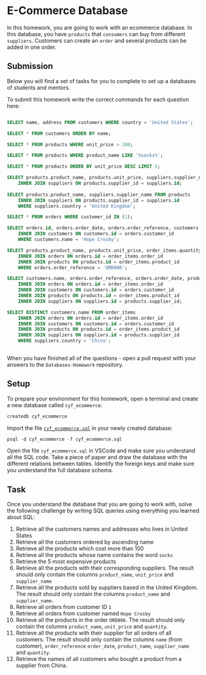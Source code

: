# E-Commerce Database

In this homework, you are going to work with an ecommerce database. In this database, you have `products` that `consumers` can buy from different `suppliers`. Customers can create an `order` and several products can be added in one order.

## Submission

Below you will find a set of tasks for you to complete to set up a databases of students and mentors.

To submit this homework write the correct commands for each question here:


```sql

SELECT name, address FROM customers WHERE country = 'United States';

SELECT * FROM customers ORDER BY name;

SELECT * FROM products WHERE unit_price > 100;

SELECT * FROM products WHERE product_name LIKE '%socks%';

SELECT * FROM products ORDER BY unit_price DESC LIMIT 5;

SELECT products.product_name, products.unit_price, suppliers.supplier_name FROM products 
	INNER JOIN suppliers ON products.supplier_id = suppliers.id;
	
SELECT products.product_name, suppliers.supplier_name FROM products 
	INNER JOIN suppliers ON products.supplier_id = suppliers.id 
	WHERE suppliers.country = 'United Kingdom';

SELECT * FROM orders WHERE customer_id IN (1);

SELECT orders.id, orders.order_date, orders.order_reference, customers.name FROM orders 
	INNER JOIN customers ON customers.id = orders.customer_id 
	WHERE customers.name = 'Hope Crosby';

SELECT products.product_name, products.unit_price, order_items.quantity FROM order_items 
	INNER JOIN orders ON orders.id = order_items.order_id 
	INNER JOIN products ON products.id = order_items.product_id 
	WHERE orders.order_reference = 'ORD006'; 

SELECT customers.name, orders.order_reference, orders.order_date, products.product_name, suppliers.supplier_name, order_items.quantity FROM order_items
	INNER JOIN orders ON orders.id = order_items.order_id
	INNER JOIN customers ON customers.id = orders.customer_id
	INNER JOIN products ON products.id = order_items.product_id
	INNER JOIN suppliers ON suppliers.id = products.supplier_id;

SELECT DISTINCT customers.name FROM order_items
	INNER JOIN orders ON orders.id = order_items.order_id
	INNER JOIN customers ON customers.id = orders.customer_id
	INNER JOIN products ON products.id = order_items.product_id
	INNER JOIN suppliers ON suppliers.id = products.supplier_id
	WHERE suppliers.country = 'China';
	
```


When you have finished all of the questions - open a pull request with your answers to the `Databases-Homework` repository.

## Setup

To prepare your environment for this homework, open a terminal and create a new database called `cyf_ecommerce`:

```sql
createdb cyf_ecommerce
```

Import the file [`cyf_ecommerce.sql`](./cyf_ecommerce.sql) in your newly created database:

```sql
psql -d cyf_ecommerce -f cyf_ecommerce.sql
```

Open the file `cyf_ecommerce.sql` in VSCode and make sure you understand all the SQL code. Take a piece of paper and draw the database with the different relations between tables. Identify the foreign keys and make sure you understand the full database schema.

## Task

Once you understand the database that you are going to work with, solve the following challenge by writing SQL queries using everything you learned about SQL:

1. Retrieve all the customers names and addresses who lives in United States
2. Retrieve all the customers ordered by ascending name
3. Retrieve all the products which cost more than 100
4. Retrieve all the products whose name contains the word `socks`
5. Retrieve the 5 most expensive products
6. Retrieve all the products with their corresponding suppliers. The result should only contain the columns `product_name`, `unit_price` and `supplier_name`
7. Retrieve all the products sold by suppliers based in the United Kingdom. The result should only contain the columns `product_name` and `supplier_name`.
8. Retrieve all orders from customer ID `1`
9. Retrieve all orders from customer named `Hope Crosby`
10. Retrieve all the products in the order `ORD006`. The result should only contain the columns `product_name`, `unit_price` and `quantity`.
11. Retrieve all the products with their supplier for all orders of all customers. The result should only contain the columns `name` (from customer), `order_reference` `order_date`, `product_name`, `supplier_name` and `quantity`.
12. Retrieve the names of all customers who bought a product from a supplier from China.
